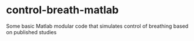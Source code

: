 # control-breath-matlab
Some basic Matlab modular code that simulates control of breathing based on published studies
